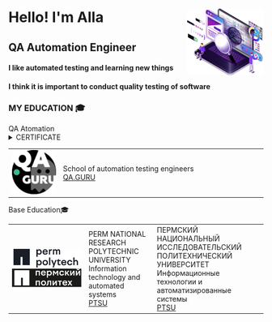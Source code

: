 <div id="header" align="left">
  <img width="30%" src="img/QA_LOGO.png" align="right">
	<h1>Hello!    I'm  Alla</h1>
	<h2>QA Automation Engineer</h2>
	<h4>I like automated testing and learning new things</h4>
	<h4>I think it is important to conduct quality testing of software</h4>
	</div>

<!-- Education section -->
### MY EDUCATION 🎓

  <summary>  QA Atomation  </summary>
  <table width="100%" border='0'>
    <tr>
        <td width="20%" align="center" valign="center">
            <img src="img/QAGURU-LOGO.png">
            </td>
            <td valign="middle">School of automation testing engineers
            </br><a target="_blank" href="https://qa.guru/en">QA.GURU</a>
    </td>
</tr>

<details>	
<summary>  CERTIFICATE  </summary>
</details>
</table>
  <summary> Base Education🎓 </summary>
  <table width="100%" border='0'>
    <tr>
        <td width="30%" align="center" valign="center">
            <img src="img/Politech-LOGO.svg">
            </td>
            <td valign="middle">PERM NATIONAL RESEARCH POLYTECHNIC UNIVERSITY
            </br>Information technology and automated systems
            </br><a target="_blank" href="https://pstu.ru/en/">PTSU</a>
	    <td valign="middle">ПЕРМСКИЙ НАЦИОНАЛЬНЫЙ ИССЛЕДОВАТЕЛЬСКИЙ ПОЛИТЕХНИЧЕСКИЙ УНИВЕРСИТЕТ
            </br>Информационные технологии и автоматизированные системы
            </br><a target="_blank" href="https://pstu.ru/">PTSU</a>
    </td>
</tr>

</table>





<!--
**FkkfRf/FkkfRf** is a ✨ _special_ ✨ repository because its `README.md` (this file) appears on your GitHub profile.

### Hello! I'm Alla. 

<p align="left">
<img width="30%" src="img/QA_LOGO.png" >
</p>
<p align="left">
<code><img src="img/QA-logo.svg"></code>
</p>
<p align="center">
<img src="img/QA-logo1.svg" width="500">
</p>
Here are some ideas to get you started:

- 🔭 I’m currently working on ...
- 🌱 I’m currently learning ...
- 👯 I’m looking to collaborate on ...
- 🤔 I’m looking for help with ...
- 💬 Ask me about ...
- 📫 How to reach me: ...
- 😄 Pronouns: ...
- ⚡ Fun fact: ...
-->
